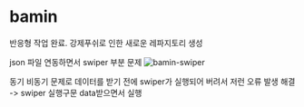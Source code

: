 # bamin
반응형 작업 완료. 
강제푸쉬로 인한 새로운 레파지토리 생성

json 파일 연동하면서 swiper 부분 문제
![bamin-swiper](https://user-images.githubusercontent.com/101313551/188915692-e7d42a1a-543f-4346-bf43-eeff2ec3cf51.png)

동기 비동기 문제로 데이터를 받기 전에 swiper가 실행되어 버려서 저런 오류 발생
해결 -> swiper 실행구문 data받으면서 실행
